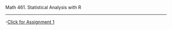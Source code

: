 Math 461. Statistical Analysis with R
_____________________________________

-[Click for Assignment 1](Assignment-1.html)
